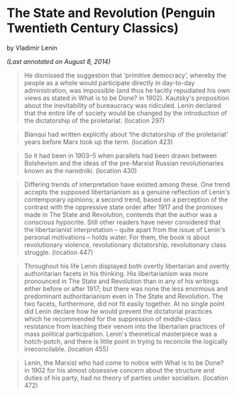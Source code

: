 # The State and Revolution (Penguin Twentieth Century Classics)
by Vladimir Lenin

_(Last annotated on August 8, 2014)_

> He dismissed the suggestion that ‘primitive democracy’, whereby the people as a whole would participate directly in day-to-day administration, was impossible (and thus he tacitly repudiated his own views as stated in What is to be Done? in 1902). Kautsky's proposition about the inevitability of bureaucracy was ridiculed. Lenin declared that the entire life of society would be changed by the introduction of the dictatorship of the proletariat. (location 297)

> Blanqui had written explicitly about ‘the dictatorship of the proletariat’ years before Marx took up the term. (location 423)

> So it had been in 1903–5 when parallels had been drawn between Bolshevism and the ideas of the pre-Marxist Russian revolutionaries known as the narodniki. (location 430)

> Differing trends of interpretation have existed among these. One trend accepts the supposed libertarianism as a genuine reflection of Lenin's contemporary opinions; a second trend, based on a perception of the contrast with the oppressive state order after 1917 and the promises made in The State and Revolution, contends that the author was a conscious hypocrite. Still other readers have never considered that the libertarianist interpretation – quite apart from the issue of Lenin's personal motivations – holds water. For them, the book is about revolutionary violence, revolutionary dictatorship, revolutionary class struggle. (location 447)

> Throughout his life Lenin displayed both overtly libertarian and overtly authoritarian facets in his thinking. His libertarianism was more pronounced in The State and Revolution than in any of his writings either before or after 1917; but there was none the less enormous and predominant authoritarianism even in The State and Revolution. The two facets, furthermore, did not fit easily together. At no single point did Lenin declare how he would prevent the dictatorial practices which he recommended for the suppression of middle-class resistance from leaching their venom into the libertarian practices of mass political participation. Lenin's theoretical masterpiece was a hotch-potch, and there is little point in trying to reconcile the logically irreconcilable. (location 455)

> Lenin, the Marxist who had come to notice with What is to be Done? in 1902 for his almost obsessive concern about the structure and duties of his party, had no theory of parties under socialism. (location 472)
